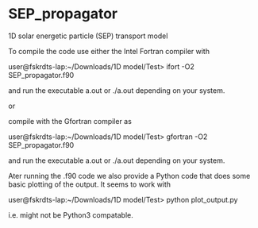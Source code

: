 # SEP_propagator
1D solar energetic particle (SEP) transport model

To compile the code use either the Intel Fortran compiler with

user@fskrdts-lap:~/Downloads/1D model/Test> ifort -O2 SEP_propagator.f90

and run the executable a.out or ./a.out depending on your system.

or

compile with the Gfortran compiler as

user@fskrdts-lap:~/Downloads/1D model/Test> gfortran -O2 SEP_propagator.f90

and run the executable a.out or ./a.out depending on your system.

Ater running the .f90 code we also provide a Python code that does some basic plotting of the output. It seems to work with

user@fskrdts-lap:~/Downloads/1D model/Test> python plot_output.py 

i.e. might not be Python3 compatable.
